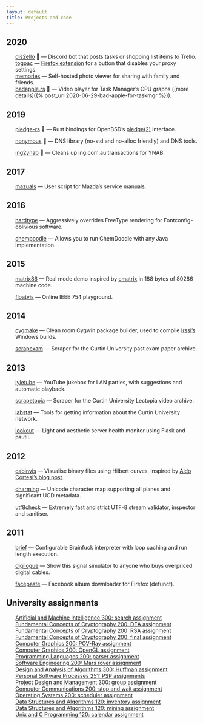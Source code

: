 ```yaml
---
layout: default
title: Projects and code
---
```


<style>
ul {
	margin-left: 0;
	list-style: none;
}
</style>

<h2>2020</h2>

* [dis2ello](https://bitbucket.org/delan/dis2ello) 🦀 — Discord bot that posts tasks or shopping list items to Trello.
* [togpac](https://bitbucket.org/delan/togpac) — [Firefox extension](https://addons.mozilla.org/firefox/addon/togpac/) for a button that disables your proxy settings.
* [memories](https://bitbucket.org/delan/memories) — Self-hosted photo viewer for sharing with family and friends.
* [badapple.rs](https://bitbucket.org/delan/badapple.rs) 🦀 — Video player for Task Manager’s CPU graphs ([more details]({% post_url 2020-06-29-bad-apple-for-taskmgr %})).

<h2>2019</h2>

* [pledge-rs](https://github.com/i80and/pledge-rs) 🦀 — Rust bindings for OpenBSD’s [pledge(2)](https://man.openbsd.org/OpenBSD-5.9/pledge.2) interface.

* [nonymous](https://bitbucket.org/delan/nonymous) 🦀 — DNS library (no-std and no-alloc friendly) and DNS tools.

* [ing2ynab](https://bitbucket.org/delan/ing2ynab) 🦀 — Cleans up ing.com.au transactions for YNAB.

<h2>2017</h2>

* [mazuals](https://bitbucket.org/delan/mazuals) — User script for Mazda’s service manuals.

<h2>2016</h2>

* [hardtype](https://bitbucket.org/delan/hardtype) — Aggressively overrides FreeType rendering for Fontconfig-oblivious software.

* [chempoodle](https://bitbucket.org/delan/chempoodle) — Allows you to run ChemDoodle with any Java implementation.

<h2>2015</h2>

* [matrix86](https://bitbucket.org/delan/matrix86) — Real mode demo inspired by [cmatrix](http://www.asty.org/cmatrix/) in 188 bytes of 80286 machine code.

* [floatvis](floatvis) — Online IEEE 754 playground.

<h2>2014</h2>

* [cygmake](https://github.com/delan/cygmake) — Clean room Cygwin package builder, used to compile [Irssi’s](http://irssi.org/) Windows builds.

* [scrapexam](https://github.com/delan/scrapexam) — Scraper for the Curtin University past exam paper archive.

<h2>2013</h2>

* [lyletube](https://github.com/delan/lyletube) — YouTube jukebox for LAN parties, with suggestions and automatic playback.

* [scrapetopia](https://github.com/delan/scrapetopia) — Scraper for the Curtin University Lectopia video archive.

* [labstat](https://github.com/delan/labstat) — Tools for getting information about the Curtin University network.

* [lookout](https://github.com/delan/lookout) — Light and aesthetic server health monitor using Flask and psutil.

<h2>2012</h2>

* [cabinvis](cabinvis) — Visualise binary files using Hilbert curves, inspired by [Aldo Cortesi’s blog post](http://corte.si/posts/visualisation/binvis/index.html).

* [charming](charming) — Unicode character map supporting all planes and significant UCD metadata.

* [utf8check](https://github.com/delan/utf8check) — Extremely fast and strict UTF-8 stream validator, inspector and sanitiser.

<h2>2011</h2>

* [brief](https://github.com/delan/brief) — Configurable Brainfuck interpreter with loop caching and run length execution.

* [digilogue](digilogue) — Show this signal simulator to anyone who buys overpriced digital cables.

* [facepaste](https://github.com/delan/facepaste) — Facebook album downloader for Firefox (defunct).

<h2>University assignments</h2>

* [Artificial and Machine Intelligence 300: search assignment](https://bitbucket.org/delan/stratagem)
* [Fundamental Concepts of Cryptography 200: DEA assignment](https://bitbucket.org/delan/focaccia)
* [Fundamental Concepts of Cryptography 200: RSA assignment](https://bitbucket.org/delan/recusant)
* [Fundamental Concepts of Cryptography 200: final assignment](https://bitbucket.org/delan/funcept)
* [Computer Graphics 200: POV-Ray assignment](https://github.com/delan/phongray)
* [Computer Graphics 200: OpenGL assignment](https://github.com/delan/outback)
* [Programming Languages 200: parser assignment](https://github.com/delan/plc)
* [Software Engineering 200: Mars rover assignment](https://github.com/delan/rover)
* [Design and Analysis of Algorithms 300: Huffman assignment](https://github.com/delan/daahuff)
* [Personal Software Processes 251: PSP assignments](https://github.com/delan/psphw)
* [Project Design and Management 300: group assignment](https://github.com/delan/tothemoon)
* [Computer Communications 200: stop and wait assignment](https://github.com/delan/hammertime)
* [Operating Systems 200: scheduler assignment](https://github.com/delan/osched)
* [Data Structures and Algorithms 120: inventory assignment](https://github.com/delan/dsainventory)
* [Data Structures and Algorithms 120: mining assignment](https://github.com/delan/dsamining)
* [Unix and C Programming 120: calendar assignment](https://github.com/delan/ucpcal)
